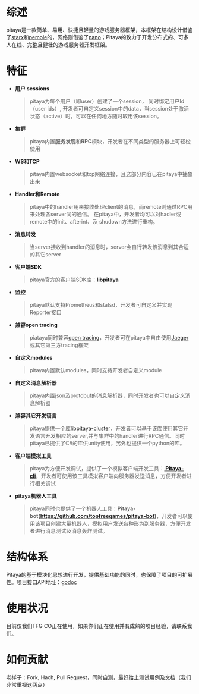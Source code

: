 # 综述

pitaya是一款简单、易用、快捷且轻量的游戏服务器框架，本框架在结构设计借鉴了[starx](https://github.com/lonng/starx)和[pemole](https://github.com/NetEase/pomelo)的，网络则借鉴了[nano](https://github.com/lonng/nano)；Pitaya的致力于开发分布式的、可多人在线、完整且健壮的游戏服务器开发框架。

# 特征

* **用户 sessions** 

  > pitaya为每个用户（即user）创建了一个session， 同时绑定用户Id（user ids）, 开发者可自定义session中的data，当session处于激活状态（active）时，可以在任何地方随时取用该session。

* **集群**

  > pitaya内置**服务发现**和**RPC**模块，开发者在不同类型的服务器上可轻松使用
  
* **WS和TCP**

  > pitaya内置websocket和tcp网络连接，且这部分内容已在pitaya中抽象出来

* **Handler和Remote**
	> pitaya中的handler用来接收处理client的消息，而remote则通过RPC用来处理各server间的通信。
	> 在pitaya中，开发者均可以对hadler或remote中的init、afterint、及 shudown方法进行重构。

* **消息转发**
	
	> 当server接收到handler的消息时，server会自行转发该消息到其合适的其它server
	
* **客户端SDK**
  
  > pitaya官方的客户端SDK库：**[libpitaya](https://github.com/topfreegames/libpitaya)**
  
* **监控**
	
	> pitaya默认支持Prometheus和statsd，开发者可自定义并实现Reporter接口
	
* **兼容open tracing**
  
  > piataya同时兼容[open tracing](https://opentracing.io/)，开发者可在pitaya中自由使用[Jaeger](https://github.com/jaegertracing/jaeger)或其它第三方tracing框架
  
* **自定义modules**
	
	> pitaya内置默认modules，同时支持开发者自定义module
	
* **自定义消息解析器**
	
	>pitaya内置json及protobuf的消息解析器，同时开发者也可以自定义消息解析器
	
* **兼容其它开发语言**
	> pitaya提供一个库[libpitaya-cluster](https://github.com/topfreegames/libpitaya-cluster)，开发者可以基于该库使用其它开发语言开发相应的server,并与集群中的handler进行RPC通信。同时pitaya已提供了C#的库供unity使用，另外也提供一个python的库。

* **客户端模拟工具**
	> pitaya为方便开发调试，提供了一个模拟客户端开发工具：**[ Pitaya-cli](https://github.com/topfreegames/pitaya-cli)**，开发者可使用该工具模拟客户端向服务器发送消息，方便开发者进行相关调试

* **pitaya机器人工具**

  > pitaya同时也提供了一个机器人工具：**Pitaya-bot(https://github.com/topfreegames/pitaya-bot)**，开发者可以使用该项目创建大量机器人，模拟用户发送各种形为到服务器，方便开发者进行消息测试及消息轰炸测试。

# 结构体系

Pitaya的基于模块化思想进行开发，提供基础功能的同时，也保障了项目的可扩展性。项目接口API地址：[godoc](https://pkg.go.dev/github.com/topfreegames/pitaya)



# 使用状况
目前仅我们TFG CO正在使用，如果你们正在使用并有成熟的项目经验，请联系我们。

# 如何贡献
老样子：Fork, Hach, Pull Request，同时自测，最好给上测试用例及文档（我们非常重视这两点）

